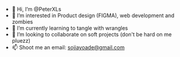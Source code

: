 - 👋 Hi, I’m @PeterXLs
- 👀 I’m interested in Product design (FIGMA), web development and zombies
- 🌱 I’m currently learning to tangle with wrangles
- 💞️ I’m looking to collaborate on soft projects (don't be hard on me pluezz)
- 📫 Shoot me an email: sojiayoade@gmail.com

<!---
PeterXLs/PeterXLs is a ✨ special ✨ repository because its `README.md` (this file) appears on your GitHub profile.
You can click the Preview link to take a look at your changes.
--->
